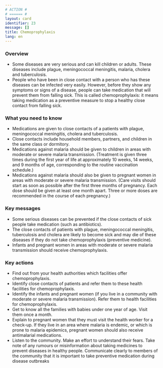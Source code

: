 ```yaml
---
# ACTION #
# ====== #
layout: card
identifier: 23
message: []
title: Chemoprophylaxis
lang: en
---
```


### Overview

- Some diseases are very serious and can kill children or adults. These diseases include plague<a class="crosslink" href="{% render_depth %}{% render_link disease|20 %}"><i class="fas fa-external-link-alt" aria-hidden="true"></i></a>, meningococcal meningitis<a class="crosslink" href="{% render_depth %}{% render_link disease|9 %}"><i class="fas fa-external-link-alt" aria-hidden="true"></i></a>, malaria<a class="crosslink" href="{% render_depth %}{% render_link disease|14 %}"><i class="fas fa-external-link-alt" aria-hidden="true"></i></a>, cholera<a class="crosslink" href="{% render_depth %}{% render_link disease|2 %}"><i class="fas fa-external-link-alt" aria-hidden="true"></i></a> and tuberculosis.
- People who have been in close contact with a person who has these diseases can be infected very easily. However, before they show any symptoms or signs of a disease, people can take medication that will prevent them from falling sick. This is called chemoprophylaxis: it means taking medication as a preventive measure to stop a healthy close contact from falling sick.

### What you need to know

- Medications are given to close contacts of a patients with plague<a class="crosslink" href="{% render_depth %}{% render_link disease|20 %}"><i class="fas fa-external-link-alt" aria-hidden="true"></i></a>, meningococcal meningitis<a class="crosslink" href="{% render_depth %}{% render_link disease|9 %}"><i class="fas fa-external-link-alt" aria-hidden="true"></i></a>, cholera<a class="crosslink" href="{% render_depth %}{% render_link disease|2 %}"><i class="fas fa-external-link-alt" aria-hidden="true"></i></a> and tuberculosis.
- Close contacts include household members, partners, and children in the same class or dormitory.
- Medications against malaria<a class="crosslink" href="{% render_depth %}{% render_link disease|14 %}"><i class="fas fa-external-link-alt" aria-hidden="true"></i></a> should be given to children in areas with moderate or severe malaria transmission. (Treatment is given three times during the first year of life at approximately 10 weeks, 14 weeks, and 9 months of age, corresponding to the routine vaccination schedule.)
- Medications against malaria<a class="crosslink" href="{% render_depth %}{% render_link disease|14 %}"><i class="fas fa-external-link-alt" aria-hidden="true"></i></a> should also be given to pregnant women in areas with moderate or severe malaria transmission. (Care visits should start as soon as possible after the first three months of pregnancy. Each dose should be given at least one month apart. Three or more doses are recommended in the course of each pregnancy.)

### Key messages

- Some serious diseases can be prevented if the close contacts of sick people take medication (such as antibiotics).
- The close contacts of patients with plague, meningococcal meningitis, tuberculosis and cholera are likely to become sick and may die of these diseases if they do not take chemoprophylaxis (preventive medicine).
- Infants and pregnant women in areas with moderate or severe malaria transmission should receive chemoprophylaxis.

### Key actions

- Find out from your health authorities which facilities offer chemoprophylaxis.
-	Identify close contacts of patients and refer them to these health facilities for chemoprophylaxis.
-	Identify the infants and pregnant women (if you live in a community with moderate or severe malaria transmission). Refer them to health facilities for chemoprophylaxis.
-	Get to know all the families with babies under one year of age. Visit them once a month.
-	Explain to pregnant women that they must visit the health worker for a check-up. If they live in an area where malaria is endemic, or which is prone to malaria epidemics, pregnant women should also receive antimalarial medications.
- Listen to the community. Make an effort to understand their fears. Take note of any rumours or misinformation about taking medicines to prevent diseases in healthy people. Communicate clearly to members of the community that it is important to take preventive medication during disease outbreaks
